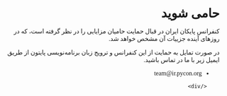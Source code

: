 <div style="direction: rtl; text-align: right; font-family: 'futura-pt', Vazir;" id="main-content">
          <h1 style="margin-bottom: 1rem; font-family: 'futura-pt', Vazir;" id="حامی-شوید">حامی شوید</h1>

<p>کنفرانس پایکان ایران در قبال حمایت حامیان مزایایی را در نظر گرفته است، که در روزهای آینده جزییات آن مشخص خواهد شد.</p>

<p>در صورت تمایل به حمایت از این کنفرانس و ترویج زبان برنامه‌نویسی پایتون از طریق ایمیل زیر با ما در تماس باشید.</p>

<ul>
  <li>team@ir.pycon.org</li>
</ul>

        </div>



<div class="u-vskip-3"></div>
